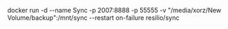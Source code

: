 docker run -d --name Sync -p 2007:8888 -p 55555 -v "/media/xorz/New Volume/backup":/mnt/sync --restart on-failure resilio/sync